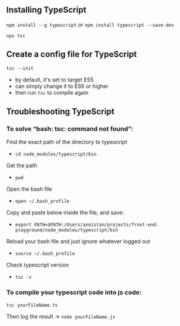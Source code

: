## Installing TypeScript

`npm install --g typescript` or `npm install typescript --save-dev`

`npx tsc`

## Create a config file for TypeScript

`tsc --init`
- by default, it's set to target ES5
- can simply change it to ES6 or higher
- then run `tsc` to compile again


## Troubleshooting TypeScript

### To solve “bash: tsc: command not found”:

Find the exact path of the directory to typescript
- `cd node_modules/typescript/bin`

Get the path
- `pwd`

Open the bash file
- `open ~/.bash_profile`

Copy and paste below inside the file, and save:
- `export PATH=$PATH:/Users/annistan/projects/front-end-playground/node_modules/typescript/bin`

Reload your bash file and just ignore whatever logged out
- `source ~/.bash_profile`

Check typescript version
- `tsc -v`


### To compile your typescript code into js code:

`tsc yourFileName.ts`

Then log the result -> `node yourFileName.js`
